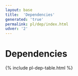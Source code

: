 ```yaml
---
layout: base
title:  'Dependencies'
generated: 'true'
permalink: pl/dep/index.html
udver: '2'
---
```


# Dependencies

{% include pl-dep-table.html %}
